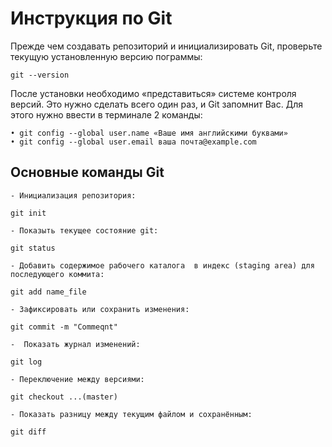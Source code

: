 # Инструкция по Git

Прежде чем создавать репозиторий и инициализировать Git, проверьте текущую установленную версию пограммы:

    git --version

После установки необходимо «представиться» системе контроля версий. Это нужно сделать всего один раз, и Git запомнит Вас. Для этого нужно ввести в терминале 2 команды: 

    • git config --global user.name «Ваше имя английскими буквами» 
    • git config --global user.email ваша почта@example.com 

## Основные команды Git
`- Инициализация репозитория:`

    git init  

`- Показыть текущее состояние git:`

    git status

`- Добавить содержимое рабочего каталога 
в индекс (staging area) для последующего коммита:`

    git add name_file

`- Зафиксировать или сохранить изменения:`  

    git commit -m "Commeqnt"

`-  Показать журнал изменений:`  

    git log

`- Переключение между версиями:`  

    git checkout ...(master)

`- Показать разницу между текущим файлом и сохранённым:`    

    git diff
